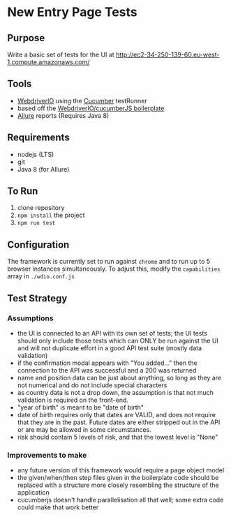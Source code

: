 # New Entry Page Tests
## Purpose
Write a basic set of tests for the UI at http://ec2-34-250-139-60.eu-west-1.compute.amazonaws.com/

## Tools
- [WebdriverIO](https://webdriver.io/) using the [Cucumber](https://webdriver.io/docs/frameworks.html#using-cucumber) testRunner
- based off the [WebdriverIO/cucumberJS boilerplate](https://github.com/webdriverio/cucumber-boilerplate) 
- [Allure](https://www.npmjs.com/package/allure-commandline) reports (Requires Java 8)

## Requirements
- nodejs (LTS)
- git
- Java 8 (for Allure)

## To Run
1. clone repository
2. `npm install` the project
3. `npm run test`

## Configuration
The framework is currently set to run against `chrome` and to run up to 5 browser instances simultaneously.  To adjust this, modify the `capabilities` array in `./wdio.conf.js`

## Test Strategy
### Assumptions
- the UI is connected to an API with its own set of tests; the UI tests should only include those tests which can ONLY be run against the UI and will not duplicate effort in a good API test suite (mostly data validation)
- if the confirmation modal appears with "You added..." then the connection to the API was successful and a 200 was returned
- name and position data can be just about anything, so long as they are not numerical and do not include special characters
- as country data is not a drop down, the assumption is that not much validation is required on the front-end.
- "year of birth" is meant to be "date of birth"
- date of birth requires only that dates are VALID, and does not require that they are in the past.  Future dates are either stripped out in the API or are may be allowed in some circumstances.
- risk should contain 5 levels of risk, and that the lowest level is "None"

### Improvements to make
- any future version of this framework would require a page object model
- the given/when/then step files given in the boilerplate code should be replaced with a structure more closely resembling the structure of the application
- cucumberjs doesn't handle parallelisation all that well; some extra code could make that work better
